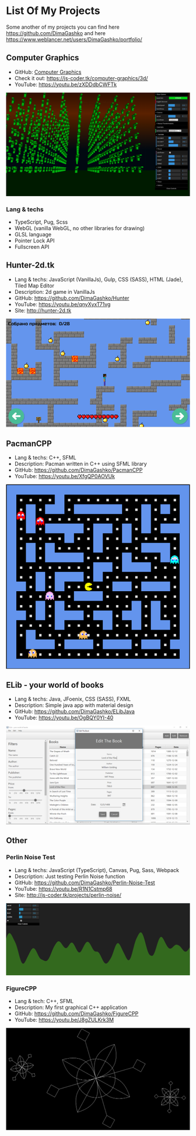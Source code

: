 # List Of My Projects

Some another of my projects you can find here https://github.com/DimaGashko and here  https://www.weblancer.net/users/DimaGashko/portfolio/

## Computer Graphics

- GitHub: [Computer Graphics](https://github.com/DimaGashko/computer-graphics)
- Check it out: https://js-coder.tk/computer-graphics/3d/
- YouTube: https://youtu.be/zXDDdbCWFTk

![Computer Graphics Screenshot](https://github.com/DimaGashko/computer-graphics/blob/master/3d/src/assets/3d.png)

### Lang & techs

- TypeScript, Pug, Scss
- WebGL (vanilla WebGL, no other libraries for drawing)
- GLSL language
- Pointer Lock API
- Fullscreen API

## Hunter-2d.tk

- Lang & techs: JavaScript (VanillaJs), Gulp, CSS (SASS), HTML (Jade), Tiled Map Editor
- Description: 2d game in VanillaJs
- GitHub: https://github.com/DimaGashko/Hunter
- YouTube: https://youtu.be/qnyXyxT71vg
- Site: http://hunter-2d.tk

![Hunte 2d Screenshot](https://github.com/DimaGashko/hunter/blob/master/modeling/screenshots/1-present.png)

## PacmanCPP

- Lang & techs: C++, SFML
- Description: Pacman written in C++ using SFML library
- GitHub: https://github.com/DimaGashko/PacmanCPP
- YouTube: https://youtu.be/XfgQP0AOVUk

![PacmanCPP Screenshot](https://github.com/DimaGashko/PacmanCPP/blob/master/presentation/screenshot.png)

## ELib - your world of books

- Lang & techs: Java, JFoenix, CSS (SASS), FXML
- Description: Simple java app with material design
- GitHub: https://github.com/DimaGashko/ELibJava
- YouTube: https://youtu.be/OgBQY0YI-40

![ELib Screenshot](https://github.com/DimaGashko/ELibJava/blob/master/presentation/screenshot1.png)

## Other

### Perlin Noise Test

- Lang & techs: JavaScript (TypeScript), Canvas, Pug, Sass, Webpack
- Description: Just testing Perlin Noise function
- GitHub: https://github.com/DimaGashko/Perlin-Noise-Test
- YouTube: https://youtu.be/R1N1Cstmp68
- Site: http://js-coder.tk/projects/perlin-noise/

![Perlin Noise Test Screenshot](https://github.com/DimaGashko/Perlin-Noise-Test/blob/master/screenshots/images/0.jpg)

### FigureCPP

- Lang & tech: C++, SFML
- Description: My first graphical C++ application
- GitHub: https://github.com/DimaGashko/FigureCPP
- YouTube: https://youtu.be/J8gZULKrk3M

![FigureCPP Screenshot](https://github.com/DimaGashko/FigureCPP/blob/master/presentation/screenshot.png)
